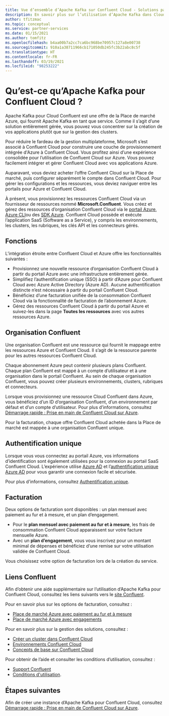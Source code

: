 ```yaml
---
title: Vue d’ensemble d’Apache Kafka sur Confluent Cloud - Solutions partenaires Azure
description: En savoir plus sur l’utilisation d’Apache Kafka dans Cloud Confluent sur la Place de marché Azure.
author: tfitzmac
ms.topic: conceptual
ms.service: partner-services
ms.date: 01/15/2021
ms.author: tomfitz
ms.openlocfilehash: b4aa00b7a2cc7ca6bc968be70957c127a8e00738
ms.sourcegitcommit: 910a1a38711966cb171050db245fc3b22abc8c5f
ms.translationtype: HT
ms.contentlocale: fr-FR
ms.lasthandoff: 03/19/2021
ms.locfileid: "98253222"
---
```

# <a name="what-is-apache-kafka-for-confluent-cloud"></a>Qu’est-ce qu’Apache Kafka pour Confluent Cloud ?

Apache Kafka pour Cloud Confluent est une offre de la Place de marché Azure, qui fournit Apache Kafka en tant que service. Comme il s’agit d’une solution entièrement gérée, vous pouvez vous concentrer sur la création de vos applications plutôt que sur la gestion des clusters.

Pour réduire le fardeau de la gestion multiplateforme, Microsoft s’est associé à Confluent Cloud pour construire une couche de provisionnement intégrée d'Azure à Confluent Cloud. Vous profitez ainsi d’une expérience consolidée pour l’utilisation de Confluent Cloud sur Azure. Vous pouvez facilement intégrer et gérer Confluent Cloud avec vos applications Azure.

Auparavant, vous deviez acheter l’offre Confluent Cloud sur la Place de marché, puis configurer séparément le compte dans Confluent Cloud. Pour gérer les configurations et les ressources, vous deviez naviguer entre les portails pour Azure et Confluent Cloud.

À présent, vous provisionnez les ressources Confluent Cloud via un fournisseur de ressources nommé **Microsoft.Confluent**. Vous créez et gérez des ressources d’organisation Confluent Cloud via le [portail Azure](https://portal.azure.com/), [Azure CLI](/cli/azure/)ou des [SDK Azure](/azure/#languages-and-tools). Confluent Cloud possède et exécute l’application SaaS (Software as a Service), y compris les environnements, les clusters, les rubriques, les clés API et les connecteurs gérés.

## <a name="capabilities"></a>Fonctions

L’intégration étroite entre Confluent Cloud et Azure offre les fonctionnalités suivantes :

- Provisionnez une nouvelle ressource d’organisation Confluent Cloud à partir du portail Azure avec une infrastructure entièrement gérée.
- Simplifiez l’authentification unique (SSO) à partir d’Azure pour Confluent Cloud avec Azure Active Directory (Azure AD). Aucune authentification distincte n’est nécessaire à partir du portail Confluent Cloud.
- Bénéficiez d’une facturation unifiée de la consommation Confluent Cloud via la fonctionnalité de facturation de l’abonnement Azure.
- Gérez des ressources Confluent Cloud à partir du portail Azure et suivez-les dans la page **Toutes les ressources** avec vos autres ressources Azure.

## <a name="confluent-organization"></a>Organisation Confluent

Une organisation Confluent est une ressource qui fournit le mappage entre les ressources Azure et Confluent Cloud. Il s’agit de la ressource parente pour les autres ressources Confluent Cloud.

Chaque abonnement Azure peut contenir plusieurs plans Confluent. Chaque plan Confluent est mappé à un compte d’utilisateur et à une organisation dans le portail Confluent. Au sein de chaque organisation Confluent, vous pouvez créer plusieurs environnements, clusters, rubriques et connecteurs.

Lorsque vous provisionnez une ressource Cloud Confluent dans Azure, vous bénéficiez d’un ID d’organisation Confluent, d’un environnement par défaut et d’un compte d’utilisateur. Pour plus d’informations, consultez [Démarrage rapide : Prise en main de Confluent Cloud sur Azure](create.md).

Pour la facturation, chaque offre Confluent Cloud achetée dans la Place de marché est mappée à une organisation Confluent unique.

## <a name="single-sign-on"></a>Authentification unique

Lorsque vous vous connectez au portail Azure, vos informations d’identification sont également utilisées pour la connexion au portail SaaS Confluent Cloud. L’expérience utilise [Azure AD](../../active-directory/fundamentals/active-directory-whatis.md) et l’[authentification unique Azure AD](../../active-directory/manage-apps/what-is-single-sign-on.md) pour vous garantir une connexion facile et sécurisée.

Pour plus d’informations, consultez [Authentification unique](manage.md#single-sign-on).

## <a name="billing"></a>Facturation

Deux options de facturation sont disponibles : un plan mensuel avec paiement au fur et à mesure, et un plan d’engagement.

- Pour le **plan mensuel avec paiement au fur et à mesure**, les frais de consommation Confluent Cloud apparaissent sur votre facture mensuelle Azure.
- Avec un **plan d’engagement**, vous vous inscrivez pour un montant minimal de dépenses et bénéficiez d’une remise sur votre utilisation validée de Confluent Cloud.

Vous choisissez votre option de facturation lors de la création du service.

## <a name="confluent-links"></a>Liens Confluent

Afin d’obtenir une aide supplémentaire sur l’utilisation d’Apache Kafka pour Confluent Cloud, consultez les liens suivants vers le [site Confluent](https://docs.confluent.io/home/overview.html).

Pour en savoir plus sur les options de facturation, consultez :

* [Place de marché Azure avec paiement au fur et à mesure](https://docs.confluent.io/cloud/current/billing/ccloud-azure-payg.html)
* [Place de marché Azure avec engagements](https://docs.confluent.io/cloud/current/billing/ccloud-azure-ubb.html)

Pour en savoir plus sur la gestion des solutions, consultez :

* [Créer un cluster dans Confluent Cloud](https://docs.confluent.io/cloud/current/clusters/create-cluster.html)
* [Environnements Confluent Cloud](https://docs.confluent.io/current/cloud/using/environments.html)
* [Concepts de base sur Confluent Cloud](https://docs.confluent.io/current/cloud/using/cloud-basics.html)

Pour obtenir de l’aide et consulter les conditions d’utilisation, consultez :

* [Support Confluent](https://support.confluent.io)
* [Conditions d'utilisation](https://www.confluent.io/confluent-cloud-tos).

## <a name="next-steps"></a>Étapes suivantes

Afin de créer une instance d’Apache Kafka pour Confluent Cloud, consultez [Démarrage rapide : Prise en main de Confluent Cloud sur Azure](create.md).
